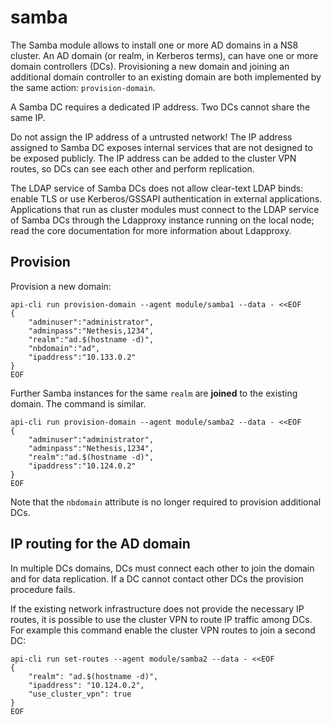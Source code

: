 # samba

The Samba module allows to install one or more AD domains in a NS8
cluster. An AD domain (or realm, in Kerberos terms), can have one or more
domain controllers (DCs). Provisioning a new domain and joining an
additional domain controller to an existing domain are both implemented by
the same action: `provision-domain`.

A Samba DC requires a dedicated IP address. Two DCs cannot share the same
IP.

Do not assign the IP address of a untrusted network! The IP address
assigned to Samba DC exposes internal services that are not designed to be
exposed publicly. The IP address can be added to the cluster VPN routes,
so DCs can see each other and perform replication.

The LDAP service of Samba DCs does not allow clear-text LDAP binds: enable
TLS or use Kerberos/GSSAPI authentication in external applications.
Applications that run as cluster modules must connect to the LDAP service
of Samba DCs through the Ldapproxy instance running on the local node; read
the core documentation for more information about Ldapproxy.


## Provision

Provision a new domain:

    api-cli run provision-domain --agent module/samba1 --data - <<EOF
    {
        "adminuser":"administrator",
        "adminpass":"Nethesis,1234",
        "realm":"ad.$(hostname -d)",
        "nbdomain":"ad",
        "ipaddress":"10.133.0.2"
    }
    EOF

Further Samba instances for the same `realm` are **joined** to the existing domain.
The command is similar.

    api-cli run provision-domain --agent module/samba2 --data - <<EOF
    {
        "adminuser":"administrator",
        "adminpass":"Nethesis,1234",
        "realm":"ad.$(hostname -d)",
        "ipaddress":"10.124.0.2"
    }
    EOF

Note that the `nbdomain` attribute is no longer required to provision
additional DCs.

## IP routing for the AD domain

In multiple DCs domains, DCs must connect each other to join the domain
and for data replication. If a DC cannot contact other DCs the provision
procedure fails.

If the existing network infrastructure does not provide the necessary IP
routes, it is possible to use the cluster VPN to route IP traffic among
DCs. For example this command enable the cluster VPN routes to join a second
DC:

    api-cli run set-routes --agent module/samba2 --data - <<EOF
    {
        "realm": "ad.$(hostname -d)",
        "ipaddress": "10.124.0.2",
        "use_cluster_vpn": true
    }
    EOF
